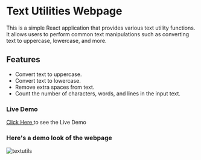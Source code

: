 # Text Utilities Webpage

This is a simple React application that provides various text utility functions. It allows users to perform common text manipulations such as converting text to uppercase, lowercase, and more.

## Features

- Convert text to uppercase.
- Convert text to lowercase.
- Remove extra spaces from text.
- Count the number of characters, words, and lines in the input text.

### Live Demo
<a href="https://maneeshgujar.github.io/TextUtils-react"> Click Here </a> to see the Live Demo

### Here's a demo look of the webpage
![textutils](https://github.com/maneeshgujar/TextUtils-react/assets/123459032/3642357a-2335-4197-82cf-962cd4f4a676)
